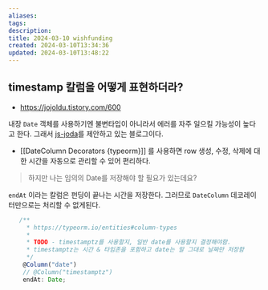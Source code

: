 ```yaml
---
aliases: 
tags: 
description:
title: 2024-03-10 wishfunding
created: 2024-03-10T13:34:36
updated: 2024-03-10T13:48:22
---
```


## timestamp 칼럼을 어떻게 표현하더라?

- <https://jojoldu.tistory.com/600>

내장 `Date` 객체를 사용하기엔 불변타입이 아니라서 에러를 자주 일으킬 가능성이 높다고 한다. 그래서 [js-joda](https://www.npmjs.com/package/js-joda)를 제안하고 있는 블로그이다.

- [[DateColumn Decorators {typeorm}]] 를 사용하면 row 생성, 수정, 삭제에 대한 시간을 자동으로 관리할 수 있어 편리하다.

> 하지만 나는 임의의 Date를 저장해야 할 필요가 있는데요?

`endAt` 이라는 칼럼은 펀딩이 끝나는 시간을 저장한다. 그러므로 `DateColumn` 데코레이터만으로는 처리할 수 없게된다.

```ts
   /**
	 * https://typeorm.io/entities#column-types
	 *
     * TODO - timestamptz를 사용할지, 일반 date를 사용할지 결정해야함.
     * timestamptz는 시간 & 타임존을 포함하고 date는 말 그대로 날짜만 저장함
     */
    @Column("date")
    // @Column("timestamptz")
    endAt: Date;
```
